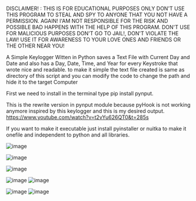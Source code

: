 DISCLAIMER! : THIS IS FOR EDUCATIONAL PURPOSES ONLY DON'T USE THIS PROGRAM TO STEAL AND SPY TO ANYONE THAT YOU NOT HAVE A PERMISSION. AGAIN! I'AM NOT RESPONSIBLE FOR THE RISK AND POSSIBLE BAD HAPPENS WITH THE HELP OF THIS PROGRAM. DON'T USE FOR MALICIOUS PURPOSES DON'T GO TO JAIL!, DON'T VIOLATE THE LAW!
USE IT FOR AWARENESS TO YOUR LOVE ONES AND FRIENDS OR THE OTHER NEAR YOU!

A Simple Keylogger Witten in Python saves a Text File with Current Day and Date and also has a Day, Date, Time, and Year for every Keystroke that wrote nice and readable. to make it simple the text file created is same as directory of this script and you can modify the code to change the path and hide it to the target Computer

First we need to install in the terminal type pip install pynput.

This is the rewrite version in pynput module because pyHook is not working anymore inspired by this keylogger and this is my desired output.
https://www.youtube.com/watch?v=t2vYu626QT0&t=285s

If you want to make it executable just install pyinstaller or nuitka to make it onefile and independent to python and all libraries.

![image](https://user-images.githubusercontent.com/101923825/185301220-4b3934ce-b5b6-44ce-977d-8f4a654fa14b.png)



![image](https://user-images.githubusercontent.com/101923825/185301112-376c36dd-6582-4f90-84e4-7a8eeeee075c.png)

![image](https://user-images.githubusercontent.com/101923825/185299732-7f27729d-6e0d-45e4-8649-725b6c0f04eb.png)


![image](https://user-images.githubusercontent.com/101923825/185300968-a063bcc4-8abb-4d49-ad84-8f7c6f7da490.png)
![image](https://user-images.githubusercontent.com/101923825/185299661-4ac6fbd2-b85e-4561-92e7-0332fa42b2b3.png)


![image](https://user-images.githubusercontent.com/101923825/185301037-c17f5837-1f29-42ad-bc01-0d580bda19e8.png)
![image](https://user-images.githubusercontent.com/101923825/185299790-ac1e4eab-80cf-4505-b68f-8166fadef0c7.png)
